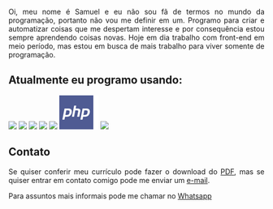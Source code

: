 
<div align="justify">
<p>Oi, meu nome é Samuel e eu não sou fã de termos no mundo da programação, portanto não vou me definir em um. Programo para criar e automatizar coisas que me despertam interesse e por consequência estou sempre aprendendo coisas novas. Hoje em dia trabalho com front-end em meio período, mas estou em busca de mais trabalho para viver somente de programação.
  
<h2>Atualmente eu programo usando:</h2>
  <div>
    <a href="#"><img src="https://user-images.githubusercontent.com/104655361/233168228-8967edc0-684a-48d5-98cc-14c27352980d.png"/></a>
    <a href="#"><img src="https://user-images.githubusercontent.com/104655361/233167102-cac1e4b4-d18a-4b2d-b7f8-79572897ad87.png"/></a>
    <a href="#"><img src="https://user-images.githubusercontent.com/104655361/233167670-806f10c2-66b4-4668-857f-11dda92a2a64.png"/></a>
    <a href="#"><img src="https://user-images.githubusercontent.com/104655361/233165698-2bc87014-202f-47a2-98b8-421b3374b9dd.png"/></a>
    <a href="#"><img src="https://user-images.githubusercontent.com/104655361/233163881-5bb129be-8e58-4a51-b550-555c50f7754c.png"/></a>
    <a href="#"><img src="https://github.com/Guaxininho/Codecraft/blob/8e33c3f915f1bca32e994d8ecfe4933469f80f21/Imagens/nse.png"/></a>
    <a href="#"><img src="https://user-images.githubusercontent.com/104655361/233164487-2360d6b5-0dff-49d4-ac8a-8c653a7c303f.png"/></a>
    
  </div>
  
<h2>Contato</h2>
  <p>Se quiser conferir meu currículo pode fazer o download do <a href="https://github.com/Guaxininho/Guaxininho/files/11585173/Samuel.Cavalcanti.-.Fullstack.pdf" download>PDF</a>, mas se quiser entrar em contato comigo pode me enviar um <a href="mailto: samuelcavalcantimg@gmail.com">e-mail</a>.</p>
    <p>Para assuntos mais informais pode me chamar no <a href="https://api.whatsapp.com/send?phone=5532999383387">Whatsapp</a></p>
  
</div>



